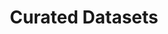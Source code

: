 ---
title: Curated Datasets
permalink: /data/
layout: dch/landing
lead: Discover issue-specific data recommended by government experts and test-driven by teams working to solve the nation’s biggest challenges.
---